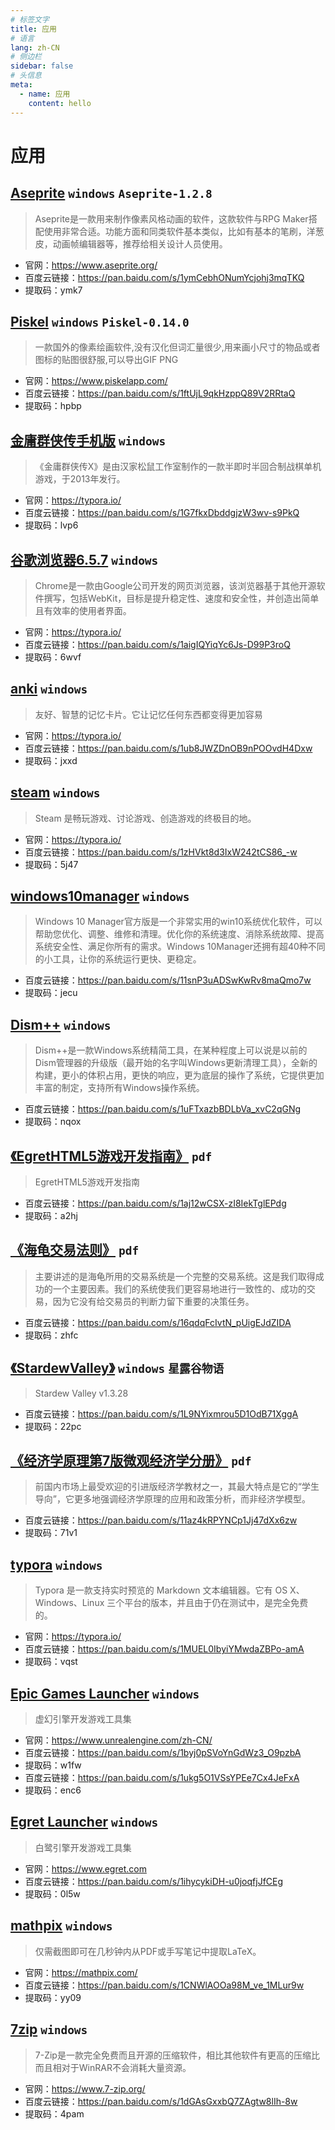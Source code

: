 ```yaml
---
# 标签文字
title: 应用
# 语言
lang: zh-CN
# 侧边栏
sidebar: false
# 头信息
meta:
  - name: 应用 
    content: hello
---
```


# 应用
## [Aseprite](/code/Aseprite/) `windows` `Aseprite-1.2.8`
> Aseprite是一款用来制作像素风格动画的软件，这款软件与RPG Maker搭配使用非常合适。功能方面和同类软件基本类似，比如有基本的笔刷，洋葱皮，动画帧编辑器等，推荐给相关设计人员使用。
- 官网：https://www.aseprite.org/
- 百度云链接：https://pan.baidu.com/s/1ymCebhONumYcjohj3mqTKQ 
- 提取码：ymk7 

## [Piskel](/code/Piskel/) `windows` `Piskel-0.14.0`
> 一款国外的像素绘画软件,没有汉化但词汇量很少,用来画小尺寸的物品或者图标的贴图很舒服,可以导出GIF PNG
- 官网：https://www.piskelapp.com/ 
- 百度云链接：https://pan.baidu.com/s/1ftUjL9qkHzppQ89V2RRtaQ 
- 提取码：hpbp 

## [金庸群侠传手机版](/code/金庸群侠传手机版/) `windows`
> 《金庸群侠传X》是由汉家松鼠工作室制作的一款半即时半回合制战棋单机游戏，于2013年发行。
- 官网：https://typora.io/
- 百度云链接：https://pan.baidu.com/s/1G7fkxDbddgjzW3wv-s9PkQ 
- 提取码：lvp6

## [谷歌浏览器6.5.7](/code/谷歌浏览器6.5.7/) `windows`
> Chrome是一款由Google公司开发的网页浏览器，该浏览器基于其他开源软件撰写，包括WebKit，目标是提升稳定性、速度和安全性，并创造出简单且有效率的使用者界面。
- 官网：https://typora.io/
- 百度云链接：https://pan.baidu.com/s/1aigIQYiqYc6Js-D99P3roQ 
- 提取码：6wvf 

## [anki](/code/anki/) `windows`
> 友好、智慧的记忆卡片。它让记忆任何东西都变得更加容易
- 官网：https://typora.io/
- 百度云链接：https://pan.baidu.com/s/1ub8JWZDnOB9nPOOvdH4Dxw 
- 提取码：jxxd 

## [steam](/code/steam/) `windows`
> Steam 是畅玩游戏、讨论游戏、创造游戏的终极目的地。
- 官网：https://typora.io/
- 百度云链接：https://pan.baidu.com/s/1zHVkt8d3IxW242tCS86_-w 
- 提取码：5j47 

## [windows10manager](/app/windows10manager/) `windows`
> Windows 10 Manager官方版是一个非常实用的win10系统优化软件，可以帮助您优化、调整、维修和清理。优化你的系统速度、消除系统故障、提高系统安全性、满足你所有的需求。Windows 10Manager还拥有超40种不同的小工具，让你的系统运行更快、更稳定。
- 百度云链接：https://pan.baidu.com/s/11snP3uADSwKwRv8maQmo7w 
- 提取码：jecu

## [Dism++](/app/Dism++/) `windows`
> Dism++是一款Windows系统精简工具，在某种程度上可以说是以前的Dism管理器的升级版（最开始的名字叫Windows更新清理工具），全新的构建，更小的体积占用，更快的响应，更为底层的操作了系统，它提供更加丰富的制定，支持所有Windows操作系统。
- 百度云链接：https://pan.baidu.com/s/1uFTxazbBDLbVa_xvC2qGNg 
- 提取码：nqox

## [《EgretHTML5游戏开发指南》](/app/EgretHTML5游戏开发指南/) `pdf`
> EgretHTML5游戏开发指南
- 百度云链接：https://pan.baidu.com/s/1aj12wCSX-zI8IekTglEPdg 
- 提取码：a2hj

## [《海龟交易法则》](/app/海龟交易法则/) `pdf`
> 主要讲述的是海龟所用的交易系统是一个完整的交易系统。这是我们取得成功的一个主要因素。我们的系统使我们更容易地进行一致性的、成功的交易，因为它没有给交易员的判断力留下重要的决策任务。
- 百度云链接：https://pan.baidu.com/s/16qdqFcIvtN_pUigEJdZIDA 
- 提取码：zhfc 

## [《StardewValley》](/app/StardewValley/) `windows` `星露谷物语`
> Stardew Valley v1.3.28
- 百度云链接：https://pan.baidu.com/s/1L9NYixmrou5D1OdB71XggA 
- 提取码：22pc

## [《经济学原理第7版微观经济学分册》](/app/经济学原理第7版微观经济学分册/) `pdf`
> 前国内市场上最受欢迎的引进版经济学教材之一，其最大特点是它的“学生导向”，它更多地强调经济学原理的应用和政策分析，而非经济学模型。
- 百度云链接：https://pan.baidu.com/s/11az4kRPYNCp1Jj47dXx6zw
- 提取码：71v1

## [typora](/code/mathpix/) `windows`
> Typora 是一款支持实时预览的 Markdown 文本编辑器。它有 OS X、Windows、Linux 三个平台的版本，并且由于仍在测试中，是完全免费的。
- 官网：https://typora.io/
- 百度云链接：https://pan.baidu.com/s/1MUEL0IbyiYMwdaZBPo-amA 
- 提取码：vqst 

## [Epic Games Launcher](/code/mathpix/) `windows`
> 虚幻引擎开发游戏工具集
- 官网：https://www.unrealengine.com/zh-CN/
- 百度云链接：https://pan.baidu.com/s/1byj0pSVoYnGdWz3_O9pzbA 
- 提取码：w1fw
- 百度云链接：https://pan.baidu.com/s/1ukg5O1VSsYPEe7Cx4JeFxA 
- 提取码：enc6

## [Egret Launcher](/code/mathpix/) `windows`
> 白鹭引擎开发游戏工具集
- 官网：https://www.egret.com
- 百度云链接：https://pan.baidu.com/s/1ihycykiDH-u0joqfjJfCEg 
- 提取码：0l5w

## [mathpix](/code/mathpix/) `windows`
> 仅需截图即可在几秒钟内从PDF或手写笔记中提取LaTeX。
- 官网：https://mathpix.com/
- 百度云链接：https://pan.baidu.com/s/1CNWlAOOa98M_ve_1MLur9w
- 提取码：yy09

## [7zip](/code/7zip/) `windows`
> 7-Zip是一款完全免费而且开源的压缩软件，相比其他软件有更高的压缩比而且相对于WinRAR不会消耗大量资源。
- 官网：https://www.7-zip.org/
- 百度云链接：https://pan.baidu.com/s/1dGAsGxxbQ7ZAgtw8lIh-8w 
- 提取码：4pam
